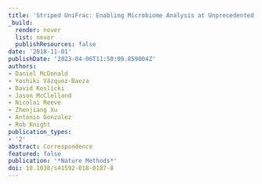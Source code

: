 ```yaml
---
title: 'Striped UniFrac: Enabling Microbiome Analysis at Unprecedented Scale'
_build:
  render: never
  list: never
  publishResources: false
date: '2018-11-01'
publishDate: '2023-04-06T11:50:09.859004Z'
authors:
- Daniel McDonald
- Yoshiki Vázquez-Baeza
- David Koslicki
- Jason McClelland
- Nicolai Reeve
- Zhenjiang Xu
- Antonio Gonzalez
- Rob Knight
publication_types:
- '2'
abstract: Correspondence
featured: false
publication: '*Nature Methods*'
doi: 10.1038/s41592-018-0187-8
---
```


